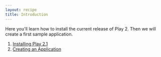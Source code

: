 ```yaml
---
layout: recipe
title: Introduction 
---
```


Here you'll learn how to install the current release of Play 2.
Then we will create a first sample application.

1. [Installing Play 2.1](install.html)
1. [Creating an Application](create.html)

<!---

1. Installing Play 2
1. Building Play 2 from the sources
1. Installing Eclipse
1. Anatomy of an Application

-->
